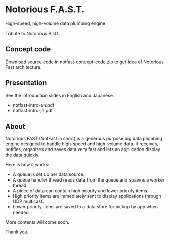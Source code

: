 # Notorious F.A.S.T.

High-speed, high-volume data plumbing engine

Tribute to Notorious B.I.G.

## Concept code

Download source code in notfast-concept-code.zip to get idea of Notorious Fast architecture.

## Presentation

See the introduction slides in English and Japanese.

- notfast-intro-en.pdf
- notfast-intro-ja.pdf

## About

Notorious FAST (NotFast in short) is a generous purpose big data plumbing engine designed to handle high-speed and high-volume data.
It receives, notifies, organizes and saves data very fast and lets an application display the data quickly.

Here is how it works:

- A queue is set up per data source.
- A queue handler thread reads data from the queue and spawns a worker thread.
- A piece of data can contain high priority and lower priority items.
- High priority items are immediately sent to display applications through UDP multicast.
- Lower priority items are saved to a data store for pickup by app when needed.

More contents will come soon.

Thank you.


